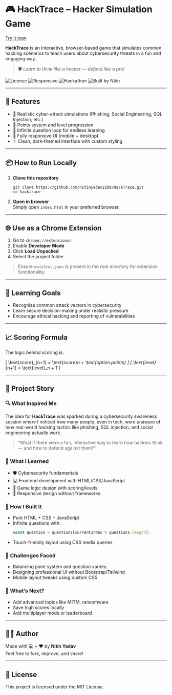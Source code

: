 
# 🎮 HackTrace – Hacker Simulation Game

[Try it now](https://nitinyadav2188.github.io/HackTrace/)

**HackTrace** is an interactive, browser-based game that simulates common hacking scenarios to teach users about cybersecurity threats in a fun and engaging way.

> 🛡️ *Learn to think like a hacker — defend like a pro!*

![License](https://img.shields.io/badge/license-MIT-blue.svg)
![Responsive](https://img.shields.io/badge/mobile-responsive-brightgreen)
![Hackathon](https://img.shields.io/badge/hackathon-ready-orange)
![Built by Nitin](https://img.shields.io/badge/built%20by-Nitin%20Yadav-blueviolet)

---

## 🚀 Features

- 🧠 Realistic cyber-attack simulations (Phishing, Social Engineering, SQL Injection, etc.)
- 🎯 Points system and level progression
- 🔁 Infinite question loop for endless learning
- 📱 Fully responsive UI (mobile + desktop)
- ✨ Clean, dark-themed interface with custom styling

---

## 📦 How to Run Locally

1. **Clone this repository**  
   ```bash
   git clone https://github.com/nitinyadav2188/HackTrace.git
   cd hacktrace
   ```

2. **Open in browser**  
   Simply open `index.html` in your preferred browser.

---

## 🌐 Use as a Chrome Extension

1. Go to `chrome://extensions/`
2. Enable **Developer Mode**
3. Click **Load Unpacked**
4. Select the project folder

> Ensure `manifest.json` is present in the root directory for extension functionality.

---

## 🧠 Learning Goals

- Recognize common attack vectors in cybersecurity
- Learn secure decision-making under realistic pressure
- Encourage ethical hacking and reporting of vulnerabilities

---

## 📈 Scoring Formula

The logic behind scoring is:

\[
\text{score}_{n+1} = \text{score}_n + \text{option.points}
\]
\[
\text{level}_{n+1} = \text{level}_n + 1
\]

---

## 🧗 Project Story

### 🔍 What Inspired Me

The idea for **HackTrace** was sparked during a cybersecurity awareness session where I noticed how many people, even in tech, were unaware of how real-world hacking tactics like phishing, SQL injection, and social engineering actually work.

> “What if there were a fun, interactive way to learn how hackers think — and how to defend against them?”

### 🧠 What I Learned

- 🛡️ Cybersecurity fundamentals
- 💻 Frontend development with HTML/CSS/JavaScript
- 🧩 Game logic design with scoring/levels
- 📱 Responsive design without frameworks

### 🔧 How I Built It

- Pure HTML + CSS + JavaScript
- Infinite questions with:
  ```js
  const question = questions[currentIndex % questions.length];
  ```
- Touch-friendly layout using CSS media queries

### 🧗 Challenges Faced

- Balancing point system and question variety
- Designing professional UI without Bootstrap/Tailwind
- Mobile layout tweaks using custom CSS

### 🌱 What’s Next?

- Add advanced topics like MITM, ransomware
- Save high scores locally
- Add multiplayer mode or leaderboard

---

## 👨‍💻 Author

Made with 💻 + ❤️ by **Nitin Yadav**  
Feel free to fork, improve, and share!

---

## 📜 License

This project is licensed under the MIT License.
